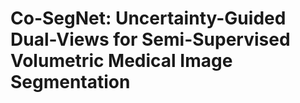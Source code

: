 # Co-SegNet: Uncertainty-Guided Dual-Views for Semi-Supervised Volumetric  Medical Image Segmentation
